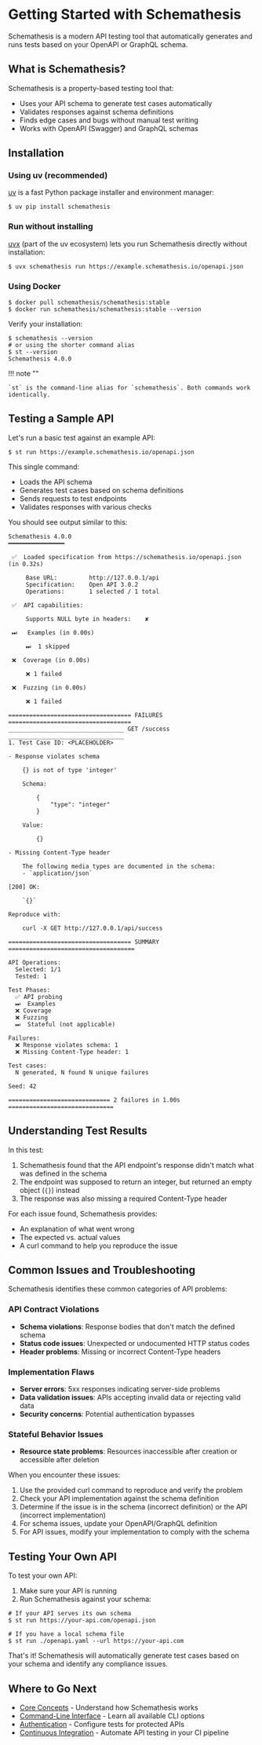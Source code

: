 # Getting Started with Schemathesis

Schemathesis is a modern API testing tool that automatically generates and runs tests based on your OpenAPI or GraphQL schema.

## What is Schemathesis?

Schemathesis is a property-based testing tool that:

- Uses your API schema to generate test cases automatically
- Validates responses against schema definitions
- Finds edge cases and bugs without manual test writing
- Works with OpenAPI (Swagger) and GraphQL schemas

## Installation

### Using uv (recommended)

[uv](https://docs.astral.sh/uv/) is a fast Python package installer and environment manager:

```console
$ uv pip install schemathesis
```

### Run without installing

[uvx](https://docs.astral.sh/uvx/) (part of the uv ecosystem) lets you run Schemathesis directly without installation:

```console
$ uvx schemathesis run https://example.schemathesis.io/openapi.json
```

### Using Docker

```console
$ docker pull schemathesis/schemathesis:stable
$ docker run schemathesis/schemathesis:stable --version
```

Verify your installation:

```console
$ schemathesis --version
# or using the shorter command alias
$ st --version
Schemathesis 4.0.0
```

!!! note ""

    `st` is the command-line alias for `schemathesis`. Both commands work identically.

## Testing a Sample API

Let's run a basic test against an example API:

```console
$ st run https://example.schemathesis.io/openapi.json
```

This single command:

- Loads the API schema
- Generates test cases based on schema definitions
- Sends requests to test endpoints
- Validates responses with various checks

You should see output similar to this:

```
Schemathesis 4.0.0
━━━━━━━━━━━━━━━━

 ✅  Loaded specification from https://schemathesis.io/openapi.json (in 0.32s)

     Base URL:         http://127.0.0.1/api
     Specification:    Open API 3.0.2
     Operations:       1 selected / 1 total

 ✅  API capabilities:

     Supports NULL byte in headers:    ✘

 ⏭   Examples (in 0.00s)

     ⏭  1 skipped

 ❌  Coverage (in 0.00s)

     ❌ 1 failed

 ❌  Fuzzing (in 0.00s)

     ❌ 1 failed

=================================== FAILURES ===================================
_________________________________ GET /success _________________________________
1. Test Case ID: <PLACEHOLDER>

- Response violates schema

    {} is not of type 'integer'

    Schema:

        {
            "type": "integer"
        }

    Value:

        {}

- Missing Content-Type header

    The following media types are documented in the schema:
    - `application/json`

[200] OK:

    `{}`

Reproduce with:

    curl -X GET http://127.0.0.1/api/success

=================================== SUMMARY ====================================

API Operations:
  Selected: 1/1
  Tested: 1

Test Phases:
  ✅ API probing
  ⏭  Examples
  ❌ Coverage
  ❌ Fuzzing
  ⏭  Stateful (not applicable)

Failures:
  ❌ Response violates schema: 1
  ❌ Missing Content-Type header: 1

Test cases:
  N generated, N found N unique failures

Seed: 42

============================= 2 failures in 1.00s ==============================
```

## Understanding Test Results

In this test:

1. Schemathesis found that the API endpoint's response didn't match what was defined in the schema
2. The endpoint was supposed to return an integer, but returned an empty object (`{}`) instead
3. The response was also missing a required Content-Type header

For each issue found, Schemathesis provides:

- An explanation of what went wrong
- The expected vs. actual values
- A curl command to help you reproduce the issue

## Common Issues and Troubleshooting

Schemathesis identifies these common categories of API problems:

### API Contract Violations
- **Schema violations**: Response bodies that don't match the defined schema
- **Status code issues**: Unexpected or undocumented HTTP status codes
- **Header problems**: Missing or incorrect Content-Type headers

### Implementation Flaws
- **Server errors**: 5xx responses indicating server-side problems
- **Data validation issues**: APIs accepting invalid data or rejecting valid data
- **Security concerns**: Potential authentication bypasses

### Stateful Behavior Issues
- **Resource state problems**: Resources inaccessible after creation or accessible after deletion

When you encounter these issues:

1. Use the provided curl command to reproduce and verify the problem
2. Check your API implementation against the schema definition
3. Determine if the issue is in the schema (incorrect definition) or the API (incorrect implementation)
4. For schema issues, update your OpenAPI/GraphQL definition
5. For API issues, modify your implementation to comply with the schema

## Testing Your Own API

To test your own API:

1. Make sure your API is running
2. Run Schemathesis against your schema:

```console
# If your API serves its own schema
$ st run https://your-api.com/openapi.json

# If you have a local schema file
$ st run ./openapi.yaml --url https://your-api.com
```

That's it! Schemathesis will automatically generate test cases based on your schema and identify any compliance issues.

## Where to Go Next

- [Core Concepts](core-concepts.md) - Understand how Schemathesis works
- [Command-Line Interface](using/cli.md) - Learn all available CLI options
- [Authentication](using/configuration.md#authentication) - Configure tests for protected APIs
- [Continuous Integration](ci/overview.md) - Automate API testing in your CI pipeline
